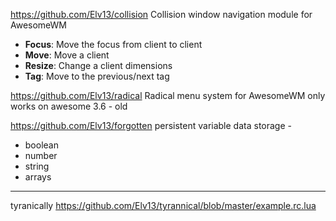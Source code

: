 https://github.com/Elv13/collision
Collision window navigation module for AwesomeWM
-   **Focus**: Move the focus from client to client
-   **Move**: Move a client
-   **Resize**: Change a client dimensions
-   **Tag**: Move to the previous/next tag



https://github.com/Elv13/radical
Radical menu system for AwesomeWM
only works on awesome 3.6 - old


https://github.com/Elv13/forgotten
persistent variable data storage - 
-   boolean
-   number
-   string
-   arrays


___
tyranically
https://github.com/Elv13/tyrannical/blob/master/example.rc.lua